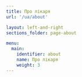 ```yaml
---
title: Про лікаря
url: '/ua/about'

layout: left-and-right
sections_folder: page-about

menu:
  main:
    identifier: about
    name: Про лікаря
    weight: 3
---
```



